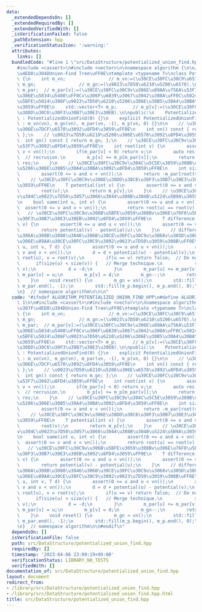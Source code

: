 ```yaml
---
data:
  _extendedDependsOn: []
  _extendedRequiredBy: []
  _extendedVerifiedWith: []
  _isVerificationFailed: false
  _pathExtension: hpp
  _verificationStatusIcon: ':warning:'
  attributes:
    links: []
  bundledCode: "#line 1 \"src/DataStructure/potentialized_union_find.hpp\"\n\n\n\n\
    #include <cassert>\n#include <vector>\n\nnamespace algorithm {\n\n// \u91CD\u307F\
    \u4ED8\u304DUnion-Find Tree\uFF0E\ntemplate <typename T>\nclass PotentializedUnionFind\
    \ {\n    int m_vn;                // m_vn:=(\u30CE\u30FC\u30C9\u6570).\n    int\
    \ m_gn;                // m_gn:=(\u9023\u7D50\u6210\u5206\u6570).\n    std::vector<int>\
    \ m_par;  // m_par[v]:=(\u30CE\u30FC\u30C9v\u306E\u89AA\u756A\u53F7). 0\u672A\u6E80\
    \u306E\u5834\u5408\uFF0Cv\u306F\u6839\u3067\u3042\u308A\uFF0C\u5024\u306E\u7D76\
    \u5BFE\u5024\u306F\u9023\u7D50\u6210\u5206\u306E\u30B5\u30A4\u30BA\u3092\u8868\
    \u3059\uFF0E\n    std::vector<T> m_p;      // m_p[v]:=(\u30CE\u30FC\u30C9v\u306E\
    \u30DD\u30C6\u30F3\u30B7\u30E3\u30EB).\n\npublic:\n    PotentializedUnionFind()\
    \ : PotentializedUnionFind(0) {}\n    explicit PotentializedUnionFind(size_t vn)\
    \ : m_vn(vn), m_gn(vn), m_par(vn, -1), m_p(vn, 0) {}\n\n    // \u30CE\u30FC\u30C9\
    \u306E\u7DCF\u6570\u3092\u8FD4\u3059\uFF0E\n    int vn() const { return m_vn;\
    \ };\n    // \u9023\u7D50\u6210\u5206\u306E\u6570\u3092\u8FD4\u3059\uFF0E\n  \
    \  int gn() const { return m_gn; };\n    // \u30CE\u30FC\u30C9v\u306E\u89AA\u756A\
    \u53F7\u3092\u8FD4\u3059\uFF0E\n    int root(int v) {\n        assert(0 <= v and\
    \ v < vn());\n        if(m_par[v] < 0) return v;\n        auto res = root(m_par[v]);\
    \  // recrusion.\n        m_p[v] += m_p[m_par[v]];\n        return m_par[v] =\
    \ res;\n    }\n    // \u30CE\u30FC\u30C9v\u304C\u5C5E\u3059\u308B\u9023\u7D50\u6210\
    \u5206\u306E\u30B5\u30A4\u30BA\u3092\u8FD4\u3059\uFF0E\n    int size(int v) {\n\
    \        assert(0 <= v and v < vn());\n        return -m_par[root(v)];\n    }\n\
    \    // \u30CE\u30FC\u30C9v\u306E\u30DD\u30C6\u30F3\u30B7\u30E3\u30EB\u3092\u8FD4\
    \u3059\uFF0E\n    T potential(int v) {\n        assert(0 <= v and v < vn());\n\
    \        root(v);\n        return m_p[v];\n    }\n    // \u30CE\u30FC\u30C9u\u3068\
    v\u304C\u9023\u7D50\u3057\u3066\u3044\u308B\u304B\u5224\u5B9A\u3059\u308B\uFF0E\
    \n    bool same(int u, int v) {\n        assert(0 <= u and u < vn());\n      \
    \  assert(0 <= v and v < vn());\n        return root(u) == root(v);\n    }\n \
    \   // \u30CE\u30FC\u30C9u\u306B\u5BFE\u3059\u308Bv\u306E\u76F8\u5BFE\u30DD\u30C6\
    \u30F3\u30B7\u30E3\u30EB\u3092\u8FD4\u3059\uFF0E\n    T difference(int u, int\
    \ v) {\n        assert(0 <= u and u < vn());\n        assert(0 <= v and v < vn());\n\
    \        return potential(v) - potential(u);\n    }\n    // difference(u,v)=d\u3068\
    \u306A\u308B\u3088\u3046\u306B\u30CE\u30FC\u30C9u\u3068v\u305D\u308C\u305E\u308C\
    \u306E\u89AA\u30CE\u30FC\u30C9\u3092\u9023\u7D50\u3059\u308B\uFF0E\n    bool unite(int\
    \ u, int v, T d) {\n        assert(0 <= u and u < vn());\n        assert(0 <=\
    \ v and v < vn());\n        d = d + potential(u) - potential(v);\n        u =\
    \ root(u), v = root(v);\n        if(u == v) return false;  // Do nothing.\n  \
    \      if(size(u) < size(v)) {   // Merge technique.\n            std::swap(u,\
    \ v);\n            d = -d;\n        }\n        m_par[u] += m_par[v];\n       \
    \ m_par[v] = u;\n        m_p[v] = d;\n        m_gn--;\n        return true;\n\
    \    }\n    void reset() {\n        m_gn = vn();\n        std::fill(m_par.begin(),\
    \ m_par.end(), -1);\n        std::fill(m_p.begin(), m_p.end(), 0);\n    }\n};\n\
    \n}  // namespace algorithm\n\n\n"
  code: "#ifndef ALGORITHM_POTENTIALIZED_UNION_FIND_HPP\n#define ALGORITHM_POTENTIALIZED_UNION_FIND_HPP\
    \ 1\n\n#include <cassert>\n#include <vector>\n\nnamespace algorithm {\n\n// \u91CD\
    \u307F\u4ED8\u304DUnion-Find Tree\uFF0E\ntemplate <typename T>\nclass PotentializedUnionFind\
    \ {\n    int m_vn;                // m_vn:=(\u30CE\u30FC\u30C9\u6570).\n    int\
    \ m_gn;                // m_gn:=(\u9023\u7D50\u6210\u5206\u6570).\n    std::vector<int>\
    \ m_par;  // m_par[v]:=(\u30CE\u30FC\u30C9v\u306E\u89AA\u756A\u53F7). 0\u672A\u6E80\
    \u306E\u5834\u5408\uFF0Cv\u306F\u6839\u3067\u3042\u308A\uFF0C\u5024\u306E\u7D76\
    \u5BFE\u5024\u306F\u9023\u7D50\u6210\u5206\u306E\u30B5\u30A4\u30BA\u3092\u8868\
    \u3059\uFF0E\n    std::vector<T> m_p;      // m_p[v]:=(\u30CE\u30FC\u30C9v\u306E\
    \u30DD\u30C6\u30F3\u30B7\u30E3\u30EB).\n\npublic:\n    PotentializedUnionFind()\
    \ : PotentializedUnionFind(0) {}\n    explicit PotentializedUnionFind(size_t vn)\
    \ : m_vn(vn), m_gn(vn), m_par(vn, -1), m_p(vn, 0) {}\n\n    // \u30CE\u30FC\u30C9\
    \u306E\u7DCF\u6570\u3092\u8FD4\u3059\uFF0E\n    int vn() const { return m_vn;\
    \ };\n    // \u9023\u7D50\u6210\u5206\u306E\u6570\u3092\u8FD4\u3059\uFF0E\n  \
    \  int gn() const { return m_gn; };\n    // \u30CE\u30FC\u30C9v\u306E\u89AA\u756A\
    \u53F7\u3092\u8FD4\u3059\uFF0E\n    int root(int v) {\n        assert(0 <= v and\
    \ v < vn());\n        if(m_par[v] < 0) return v;\n        auto res = root(m_par[v]);\
    \  // recrusion.\n        m_p[v] += m_p[m_par[v]];\n        return m_par[v] =\
    \ res;\n    }\n    // \u30CE\u30FC\u30C9v\u304C\u5C5E\u3059\u308B\u9023\u7D50\u6210\
    \u5206\u306E\u30B5\u30A4\u30BA\u3092\u8FD4\u3059\uFF0E\n    int size(int v) {\n\
    \        assert(0 <= v and v < vn());\n        return -m_par[root(v)];\n    }\n\
    \    // \u30CE\u30FC\u30C9v\u306E\u30DD\u30C6\u30F3\u30B7\u30E3\u30EB\u3092\u8FD4\
    \u3059\uFF0E\n    T potential(int v) {\n        assert(0 <= v and v < vn());\n\
    \        root(v);\n        return m_p[v];\n    }\n    // \u30CE\u30FC\u30C9u\u3068\
    v\u304C\u9023\u7D50\u3057\u3066\u3044\u308B\u304B\u5224\u5B9A\u3059\u308B\uFF0E\
    \n    bool same(int u, int v) {\n        assert(0 <= u and u < vn());\n      \
    \  assert(0 <= v and v < vn());\n        return root(u) == root(v);\n    }\n \
    \   // \u30CE\u30FC\u30C9u\u306B\u5BFE\u3059\u308Bv\u306E\u76F8\u5BFE\u30DD\u30C6\
    \u30F3\u30B7\u30E3\u30EB\u3092\u8FD4\u3059\uFF0E\n    T difference(int u, int\
    \ v) {\n        assert(0 <= u and u < vn());\n        assert(0 <= v and v < vn());\n\
    \        return potential(v) - potential(u);\n    }\n    // difference(u,v)=d\u3068\
    \u306A\u308B\u3088\u3046\u306B\u30CE\u30FC\u30C9u\u3068v\u305D\u308C\u305E\u308C\
    \u306E\u89AA\u30CE\u30FC\u30C9\u3092\u9023\u7D50\u3059\u308B\uFF0E\n    bool unite(int\
    \ u, int v, T d) {\n        assert(0 <= u and u < vn());\n        assert(0 <=\
    \ v and v < vn());\n        d = d + potential(u) - potential(v);\n        u =\
    \ root(u), v = root(v);\n        if(u == v) return false;  // Do nothing.\n  \
    \      if(size(u) < size(v)) {   // Merge technique.\n            std::swap(u,\
    \ v);\n            d = -d;\n        }\n        m_par[u] += m_par[v];\n       \
    \ m_par[v] = u;\n        m_p[v] = d;\n        m_gn--;\n        return true;\n\
    \    }\n    void reset() {\n        m_gn = vn();\n        std::fill(m_par.begin(),\
    \ m_par.end(), -1);\n        std::fill(m_p.begin(), m_p.end(), 0);\n    }\n};\n\
    \n}  // namespace algorithm\n\n#endif\n"
  dependsOn: []
  isVerificationFile: false
  path: src/DataStructure/potentialized_union_find.hpp
  requiredBy: []
  timestamp: '2023-04-06 23:09:19+09:00'
  verificationStatus: LIBRARY_NO_TESTS
  verifiedWith: []
documentation_of: src/DataStructure/potentialized_union_find.hpp
layout: document
redirect_from:
- /library/src/DataStructure/potentialized_union_find.hpp
- /library/src/DataStructure/potentialized_union_find.hpp.html
title: src/DataStructure/potentialized_union_find.hpp
---
```

